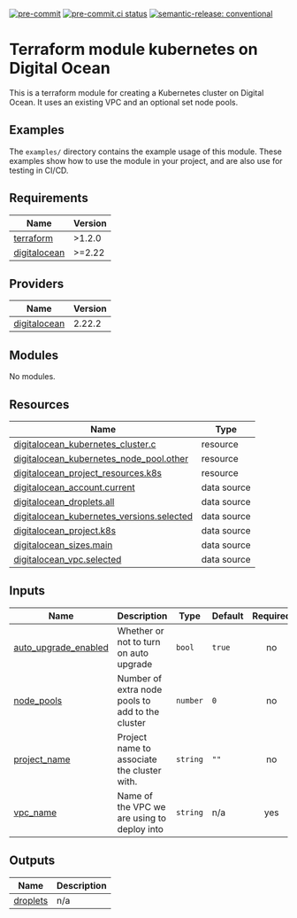 [![pre-commit](https://img.shields.io/badge/pre--commit-enabled-brightgreen?logo=pre-commit&logoColor=white)](https://github.com/pre-commit/pre-commit) [![pre-commit.ci status](https://results.pre-commit.ci/badge/github/brucellino/tfmod-template/main.svg)](https://results.pre-commit.ci/latest/github/brucellino/terraform-digitalocean-kubernetes/main) [![semantic-release: conventional](https://img.shields.io/badge/semantic--release-conventional-e10079?logo=semantic-release)](https://github.com/semantic-release/semantic-release)

# Terraform module kubernetes on Digital Ocean

This is a terraform module for creating a Kubernetes cluster on Digital Ocean.
It uses an existing VPC and an optional set node pools.

## Examples

The `examples/` directory contains the example usage of this module.
These examples show how to use the module in your project, and are also use for testing in CI/CD.

<!-- BEGIN_TF_DOCS -->
## Requirements

| Name | Version |
|------|---------|
| <a name="requirement_terraform"></a> [terraform](#requirement\_terraform) | >1.2.0 |
| <a name="requirement_digitalocean"></a> [digitalocean](#requirement\_digitalocean) | >=2.22 |

## Providers

| Name | Version |
|------|---------|
| <a name="provider_digitalocean"></a> [digitalocean](#provider\_digitalocean) | 2.22.2 |

## Modules

No modules.

## Resources

| Name | Type |
|------|------|
| [digitalocean_kubernetes_cluster.c](https://registry.terraform.io/providers/digitalocean/digitalocean/latest/docs/resources/kubernetes_cluster) | resource |
| [digitalocean_kubernetes_node_pool.other](https://registry.terraform.io/providers/digitalocean/digitalocean/latest/docs/resources/kubernetes_node_pool) | resource |
| [digitalocean_project_resources.k8s](https://registry.terraform.io/providers/digitalocean/digitalocean/latest/docs/resources/project_resources) | resource |
| [digitalocean_account.current](https://registry.terraform.io/providers/digitalocean/digitalocean/latest/docs/data-sources/account) | data source |
| [digitalocean_droplets.all](https://registry.terraform.io/providers/digitalocean/digitalocean/latest/docs/data-sources/droplets) | data source |
| [digitalocean_kubernetes_versions.selected](https://registry.terraform.io/providers/digitalocean/digitalocean/latest/docs/data-sources/kubernetes_versions) | data source |
| [digitalocean_project.k8s](https://registry.terraform.io/providers/digitalocean/digitalocean/latest/docs/data-sources/project) | data source |
| [digitalocean_sizes.main](https://registry.terraform.io/providers/digitalocean/digitalocean/latest/docs/data-sources/sizes) | data source |
| [digitalocean_vpc.selected](https://registry.terraform.io/providers/digitalocean/digitalocean/latest/docs/data-sources/vpc) | data source |

## Inputs

| Name | Description | Type | Default | Required |
|------|-------------|------|---------|:--------:|
| <a name="input_auto_upgrade_enabled"></a> [auto\_upgrade\_enabled](#input\_auto\_upgrade\_enabled) | Whether or not to turn on auto upgrade | `bool` | `true` | no |
| <a name="input_node_pools"></a> [node\_pools](#input\_node\_pools) | Number of extra node pools to add to the cluster | `number` | `0` | no |
| <a name="input_project_name"></a> [project\_name](#input\_project\_name) | Project name to associate the cluster with. | `string` | `""` | no |
| <a name="input_vpc_name"></a> [vpc\_name](#input\_vpc\_name) | Name of the VPC we are using to deploy into | `string` | n/a | yes |

## Outputs

| Name | Description |
|------|-------------|
| <a name="output_droplets"></a> [droplets](#output\_droplets) | n/a |
<!-- END_TF_DOCS -->
